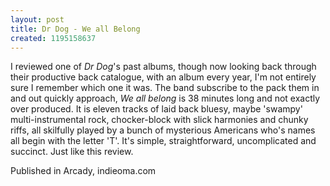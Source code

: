 ```yaml
---
layout: post
title: Dr Dog - We all Belong
created: 1195158637
---
```



I reviewed one of <em>Dr Dog</em>'s past albums, though now looking back through their productive back catalogue, with an album every year, I'm not entirely sure I remember which one it was. The band subscribe to the pack them in and out quickly approach, <em>We all belong</em> is 38 minutes long and not exactly over produced. It is eleven tracks of laid back bluesy, maybe 'swampy' multi-instrumental rock, chocker-block with slick harmonies and chunky riffs, all skilfully played by a bunch of mysterious Americans who's names all begin with the letter 'T'. It's simple, straightforward, uncomplicated and succinct. Just like this review.


Published in Arcady, indieoma.com
